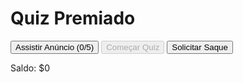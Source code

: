 <!DOCTYPE html>
<html lang="pt-BR">
<head>
  <meta charset="UTF-8">
  <title>Quiz dos 5 Anúncios</title>
</head>
<body>
  <h1>Quiz Premiado</h1>
  <button onclick="watchAd()">Assistir Anúncio (<span id="adsCount">0</span>/5)</button>
  <button id="startBtn" onclick="startGame()" disabled>Começar Quiz</button>
  <button onclick="withdraw()">Solicitar Saque</button>
  <p id="saldo">Saldo: $0</p>

  <script>
    // Variáveis
    let currentQuestion = 0;
    let score = 0;
    let dailyWins = 0;
    let balance = 0;
    const maxDailyWins = 10;
    let adsWatched = 0;
    const totalAdsRequired = 5;

    // Datas
    const today = new Date().toISOString().split('T')[0];
    let lastPlayDate = localStorage.getItem('lastPlayDate');
    if (lastPlayDate !== today) {
      dailyWins = 0;
      localStorage.setItem('lastPlayDate', today);
    }

    let lastWithdrawalDate = localStorage.getItem('lastWithdrawalDate') || null;

    // Evita sair da aba
    window.onblur = () => {
      alert("Você saiu da página! Reiniciando...");
      location.reload();
    };

    function watchAd() {
      adsWatched++;
      document.getElementById('adsCount').textContent = adsWatched;
      if (adsWatched >= totalAdsRequired) {
        document.getElementById('startBtn').disabled = false;
        alert("Você pode começar o quiz!");
      } else {
        alert(`Assista ao anúncio ${adsWatched}/${totalAdsRequired}`);
      }
    }

    function startGame() {
      if (adsWatched < totalAdsRequired) {
        alert("Assista aos 5 anúncios primeiro!");
        return;
      }

      if (dailyWins >= maxDailyWins) {
        alert("Você já ganhou 10 vezes hoje. Volte amanhã!");
        return;
      }

      currentQuestion = 0;
      score = 0;
      showQuestion();
    }

    function showQuestion() {
      const questions = [
        { q: "Qual é o número primo entre 89 e 91?", a: "89" },
        { q: "Qual é o nome do décimo planeta anão?", a: "Eris" },
        { q: "Quantos elétrons tem o urânio?", a: "92" },
        { q: "Quem formulou o paradoxo do gato?", a: "Schrödinger" },
        { q: "Qual a raiz quadrada de 9801?", a: "99" },
      ];

      const current = questions[currentQuestion];
      const answer = prompt(current.q);

      if (answer === null) {
        alert("Quiz cancelado.");
        return;
      }

      if (answer.trim().toLowerCase() === current.a.toLowerCase()) {
        currentQuestion++;
        if (currentQuestion === questions.length) {
          score++;
          dailyWins++;
          balance++;
          alert("Você ganhou $1.00! Saldo atual: $" + balance);
          adsWatched = 0;
          document.getElementById('adsCount').textContent = "0";
          document.getElementById('startBtn').disabled = true;
        } else {
          showQuestion();
        }
      } else {
        alert("Você errou! Voltando ao início. Assista os anúncios novamente.");
        adsWatched = 0;
        score = 0;
        currentQuestion = 0;
        document.getElementById('adsCount').textContent = "0";
        document.getElementById('startBtn').disabled = true;
      }
    }

    function withdraw() {
      const now = new Date();
      const currentDay = now.getDay(); // 3 = quarta-feira
      const today = now.toISOString().split('T')[0];

      if (currentDay !== 3) {
        alert("Saque disponível só às quartas-feiras!");
        return;
      }

      if (lastWithdrawalDate === today) {
        alert("Você já sacou esta semana.");
        return;
      }

      if (balance < 50) {
        alert("Você precisa de pelo menos $50 para sacar.");
        return;
      }

      const method = prompt("Digite o método de saque (pix ou paypal):");
      if (method !== "pix" && method !== "paypal") {
        alert("Método inválido.");
        return;
      }

      const key = prompt("Digite a chave PIX ou e-mail do PayPal:");
      if (!key) {
        alert("Chave inválida.");
        return;
      }

      alert(`Saque de $50 solicitado via ${method}. Entraremos em contato se necessário.`);
      balance -= 50;
      lastWithdrawalDate = today;
      localStorage.setItem('lastWithdrawalDate', today);
    }

    // Atualiza saldo em tempo real
    setInterval(() => {
      document.getElementById("saldo").innerText = `Saldo: $${balance}`;
    }, 1000);
  </script>
</body>
</html>
